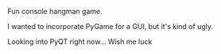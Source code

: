 Fun console hangman game. 

I wanted to incorporate PyGame for a GUI, but it's kind of ugly. 

Looking into PyQT right now... Wish me luck